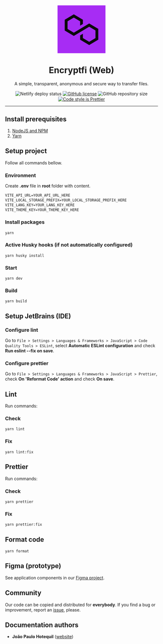<p align="center">
    <img align="center" src="./src/assets/images/logo.png" width="158px" alt="Encryptfi logo" />
    <br>
    <h1 align="center">Encryptfi (Web)</h1>
    <p align="center">A simple, transparent, anonymous and secure way to transfer files.</p>
    <p align="center">
        <img align="center" src="https://api.netlify.com/api/v1/badges/778b09ca-7110-4e31-ae1d-be841932adad/deploy-status" alt="Netlify deploy status" />
        <a href="https://github.com/toresrise/encryptfi-web/blob/main/LICENSE"><img align="center" src="https://img.shields.io/github/license/toresrise/encryptfi-web" alt="GitHub license" /></a>
        <img align="center" src="https://img.shields.io/github/repo-size/toresrise/encryptfi-web" alt="GitHub repository size" />
        <a href="https://github.com/prettier/prettier"><img align="center" src="https://img.shields.io/badge/code_style-prettier-ff69b4.svg" alt="Code style is Prettier" /></a>
    </p>
</p>

<hr>

## Install prerequisites
1. [NodeJS and NPM](https://nodejs.org/en/download)
2. [Yarn](https://classic.yarnpkg.com/lang/en/docs/install)

## Setup project
Follow all commands bellow.

### Environment
Create **.env** file in **root** folder with content.
```
VITE_API_URL=YOUR_API_URL_HERE
VITE_LOCAL_STORAGE_PREFIX=YOUR_LOCAL_STORAGE_PREFIX_HERE
VITE_LANG_KEY=YOUR_LANG_KEY_HERE
VITE_THEME_KEY=YOUR_THEME_KEY_HERE
```

### Install packages
```
yarn
```

### Active Husky hooks (if not automatically configured)
```
yarn husky install
```

### Start
```
yarn dev
```

### Build
```
yarn build
```

## Setup JetBrains (IDE)

### Configure lint
Go to `File > Settings > Languages & Frameworks > JavaScript > Code Quality Tools > ESLint`, select **Automatic ESLint configuration** and check **Run eslint --fix on save**.

### Configure prettier
Go to `File > Settings > Languages & Frameworks > JavaScript > Prettier`, check **On 'Reformat Code' action** and check **On save**.

## Lint
Run commands:

### Check
```
yarn lint
```

### Fix
```
yarn lint:fix
```

## Prettier
Run commands:

### Check
```
yarn prettier
```

### Fix
```
yarn prettier:fix
```

## Format code
```
yarn format
```

## Figma (prototype)
See application components in our [Figma project](https://www.figma.com/file/SADKp23JNkpiVvhJsRZFAk/Web).

## Community
Our code can be copied and distributed for **everybody**. If you find a bug or improvement, report an [issue](https://github.com/toresrise/encryptfi-web/issues), please.

## Documentation authors
- **João Paulo Hotequil** ([website](https://hotequil.tech))
